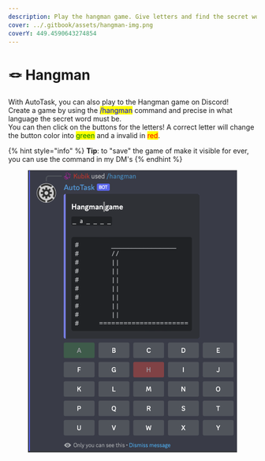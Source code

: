 ```yaml
---
description: Play the hangman game. Give letters and find the secret word!
cover: ../.gitbook/assets/hangman-img.png
coverY: 449.4590643274854
---
```


# 🪢 Hangman

With AutoTask, you can also play to the Hangman game on Discord!\
Create a game by using the <mark style="color:blue;">/hangman</mark> command and precise in what language the secret word must be.\
You can then click on the buttons for the letters! A correct letter will change the button color into <mark style="color:green;">green</mark> and a invalid in <mark style="color:red;">red</mark>.

{% hint style="info" %}
**Tip**: to "save" the game of make it visible for ever, you can use the command in my DM's
{% endhint %}

<figure><img src="../.gitbook/assets/hangman-img.png" alt=""><figcaption></figcaption></figure>
